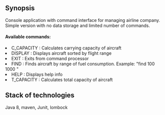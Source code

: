## Synopsis

Console application with command interface for managing airline company. Simple version with no data storage and limited number of commands.
#### Available commands:
<li> 
C_CAPACITY     : Calculates carrying capacity of aircraft
</li>
<li>
DISPLAY        : Displays aircraft sorted by flight range
</li>
<li>
EXIT           : Exits from command processor
</li>
<li>
FIND           : Finds aircraft by range of fuel consumption. Example: "find 100 1000 "
</li>
<li>
HELP           : Displays help info
</li>
<li>
T_CAPACITY     : Calculates total capacity of aircraft
</li> 

## Stack of technologies

Java 8, maven, Junit, lombock
